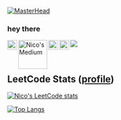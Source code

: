 [![MasterHead](https://www.wallpaperup.com/uploads/wallpapers/2015/07/26/763385/9a82dcaefabcd4470d587987f7b97e24.jpg)](https://github.com/Nico4899)

### hey there 
<a href="https://www.linkedin.com/in/nicolas-fliegel/">
  <img align="left" alt="Nico's LinkedIn" width="22px" src="https://raw.githubusercontent.com/peterthehan/peterthehan/master/assets/linkedin.svg" />
</a>
<a href="https://medium.com/@nico.fliegel">
  <img align="left" alt="Nico's Medium" width="66px" src="https://c.neevacdn.net/image/fetch/s--76whhfs---/https%3A//www.thelogocreative.co.uk/wp-content/uploads/2017/08/1_uLuWzCXfq2rt1t_TkuLB8A.png?savepath=1_uLuWzCXfq2rt1t_TkuLB8A.png" />
</a>
<a href="https://www.instagram.com/n1c0_f99/">
  <img align="left" alt="Nico's Instagram" width="22px" src="https://upload.wikimedia.org/wikipedia/commons/a/a5/Instagram_icon.png" />
</a>
<a href="https://twitter.com/n1c0_f99">
  <img align="left" alt="Nico's Twitter" width="22px" src="https://raw.githubusercontent.com/peterthehan/peterthehan/master/assets/twitter.svg" />
</a>

![](https://visitor-badge.glitch.me/badge?page_id=Nico4899)

<br />



## LeetCode Stats ([profile](https://leetcode.com/nicolas_fliegel))
[![Nico's LeetCode stats](https://leetcode-stats-six.vercel.app/api?username=nicolas_fliegel)](https://github.com/KnlnKS/leetcode-stats)

[![Top Langs](https://github-readme-stats.vercel.app/api/top-langs/?username=Nico4899&langs_count=8)](https://github.com/anuraghazra/github-readme-stats)
